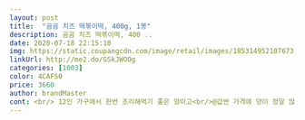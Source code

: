 ```yaml
---
layout: post 
title:  "곰곰 치즈 떡볶이떡, 400g, 1봉" 
description: 곰곰 치즈 떡볶이떡, 400 ..
date: 2020-07-18 22:15:10 
img: https://static.coupangcdn.com/image/retail/images/185314952107673-beccbb31-8b7d-4c7a-b12b-06af59f88e35.jpg 
linkUrl: http://me2.do/GSkJWOOg 
categories: [1003] 
color: 4CAF50 
price: 3660 
author: brandMaster 
cont: <br/> 12인 가구에서 한번 조리해먹기 좋은 양이고<br/>@값싼 가격에 양이 정말 많아서 두세번은 충분히 나눠먹을수 있어요!<br/>@다른 떡들 보다 훨씬 쫀득하고 쌀로 만들어서 적은양을 먹어도 든든해요!<br/>@딱 한입크기라서 먹기에 편하고 식감도 좋아요!<br/>@안에 모짜렐라 치즈가 들어있어서 떡볶이 같은 매운음식에 넣어먹으면 중화되고 좋을거 같아요!<br/>@일반 치즈떡은 살짝 느끼하고 치즈 같은 느낌이 없는데 이건 모짜렐라 치즈가 확실히 느껴져서 맛있어요!<br/>✔️맛<br/>가끔 크림소스 떡볶이도 진짜 맛있고 좋은 것 같아요!<br/>간단하게 집에서 만들어 주었어요 ㅎ<br/>곰곰 치즈떡볶이떡 말랑몰랑 괜찮더라구요.<br/><br/>곰곰 치즈떡은 외국산이긴 하지만 쌀만 들어있어서 좋아요.<br/><br/>곰곰 치즈떡을 끓는 물에 넣고<br/>그래도 아이들은 아직 넘 어려서<br/>그래서 아이들이 좋아하는 소떡소떡♡<br/>그런데 어떤 휴게소는 소떡소떡 뿐만 아니라<br/> 
---
```

 